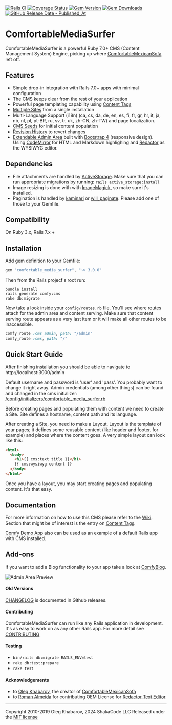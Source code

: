 [![Rails CI](https://github.com/shakacode/comfortable-media-surfer/actions/workflows/rubyonrails.yml/badge.svg)](https://github.com/shakacode/comfortable-media-surfer/actions/workflows/rubyonrails.yml)
[![Coverage Status](https://coveralls.io/repos/github/shakacode/comfortable-media-surfer/badge.svg?branch=master)](https://coveralls.io/github/shakacode/comfortable-media-surfer?branch=master)
[![Gem Version](https://img.shields.io/gem/v/comfortable_media_surfer.svg?style=flat)](http://rubygems.org/gems/comfortable_media_surfer)
[![Gem Downloads](https://img.shields.io/gem/dt/comfortable_media_surfer.svg?style=flat)](http://rubygems.org/gems/comfortable_media_surfer)
[![GitHub Release Date - Published_At](https://img.shields.io/github/release-date/shakacode/comfortable-media-surfer?label=last%20release&color=seagreen)](https://github.com/shakacode/comfortable-media-surfer/releases)

# ComfortableMediaSurfer

ComfortableMediaSurfer is a powerful Ruby 7.0+ CMS (Content Management System) Engine, picking up where [ComfortableMexicanSofa](https://github.com/comfy/comfortable-mexican-sofa) left off.

## Features

- Simple drop-in integration with Rails 7.0+ apps with minimal configuration
- The CMS keeps clear from the rest of your application
- Powerful page templating capability using [Content Tags](https://github.com/comfy/comfortable-mexican-sofa/wiki/Docs:-Content-Tags)
- [Multiple Sites](https://github.com/comfy/comfortable-mexican-sofa/wiki/Docs:-Sites) from a single installation
- Multi-Language Support (i18n) (ca, cs, da, de, en, es, fi, fr, gr, hr, it, ja, nb, nl, pl, pt-BR, ru, sv, tr, uk, zh-CN, zh-TW) and page localization.
- [CMS Seeds](https://github.com/comfy/comfortable-mexican-sofa/wiki/Docs:-CMS-Seeds) for initial content population
- [Revision History](https://github.com/comfy/comfortable-mexican-sofa/wiki/Docs:-Revisions) to revert changes
- [Extendable Admin Area](https://github.com/comfy/comfortable-mexican-sofa/wiki/HowTo:-Reusing-Admin-Area) built with [Bootstrap 4](http://getbootstrap.com) (responsive design). Using [CodeMirror](http://codemirror.net) for HTML and Markdown highlighing and [Redactor](http://imperavi.com/redactor) as the WYSIWYG editor.

## Dependencies

- File attachments are handled by [ActiveStorage](https://github.com/rails/rails/tree/master/activestorage). Make sure that you can run appropriate migrations by running: `rails active_storage:install`
- Image resizing is done with with [ImageMagick](http://www.imagemagick.org/script/download.php), so make sure it's installed.
- Pagination is handled by [kaminari](https://github.com/amatsuda/kaminari) or [will_paginate](https://github.com/mislav/will_paginate). Please add one of those to your Gemfile.

## Compatibility

On Ruby 3.x, Rails 7.x +

## Installation

Add gem definition to your Gemfile:

```ruby
gem "comfortable_media_surfer", "~> 3.0.0"
```

Then from the Rails project's root run:

    bundle install
    rails generate comfy:cms
    rake db:migrate

Now take a look inside your `config/routes.rb` file. You'll see where routes attach for the admin area and content serving. Make sure that content serving route appears as a very last item or it will make all other routes to be inaccessible.

```ruby
comfy_route :cms_admin, path: "/admin"
comfy_route :cms, path: "/"
```

## Quick Start Guide

After finishing installation you should be able to navigate to http://localhost:3000/admin

Default username and password is 'user' and 'pass'. You probably want to change it right away. Admin credentials (among other things) can be found and changed in the cms initializer: [/config/initializers/comfortable_media_surfer.rb](https://github.com/shakacode/comfortable-media-surfer/blob/master/config/initializers/comfortable_media_surfer.rb)

Before creating pages and populating them with content we need to create a Site. Site defines a hostname, content path and its language.

After creating a Site, you need to make a Layout. Layout is the template of your pages; it defines some reusable content (like header and footer, for example) and places where the content goes. A very simple layout can look like this:

```html
<html>
  <body>
    <h1>{{ cms:text title }}</h1>
    {{ cms:wysiwyg content }}
  </body>
</html>
```

Once you have a layout, you may start creating pages and populating content. It's that easy.

## Documentation

For more information on how to use this CMS please refer to the [Wiki](https://github.com/comfy/comfortable-mexican-sofa/wiki). Section that might be of interest is the entry
on [Content Tags](https://github.com/comfy/comfortable-mexican-sofa/wiki/Docs:-Content-Tags).

[Comfy Demo App](https://github.com/comfy/comfy-demo) also can be used as an
example of a default Rails app with CMS installed.

## Add-ons

If you want to add a Blog functionality to your app take a look at
[ComfyBlog](https://github.com/comfy/comfy-blog).

![Admin Area Preview](doc/preview.jpg)

#### Old Versions

[CHANGELOG](//github.com/comfy/comfortable-mexican-sofa/releases) is documented
in Github releases.

#### Contributing

ComfortableMediaSurfer can run like any Rails application in development. It's as easy to work on as any other Rails app. For more detail see [CONTRIBUTING](CONTRIBUTING.md)

#### Testing

- `bin/rails db:migrate RAILS_ENV=test`
- `rake db:test:prepare`
- `rake test`

#### Acknowledgements

- to [Oleg Khabarov](https://github.com/GBH), the creator of [ComfortableMexicanSofa](https://github.com/comfy/comfortable-mexican-sofa)
- to [Roman Almeida](https://github.com/nasmorn) for contributing OEM License for [Redactor Text Editor](http://imperavi.com/redactor)

---

Copyright 2010-2019 Oleg Khabarov, 2024 ShakaCode LLC
Released under the [MIT license](LICENSE)
